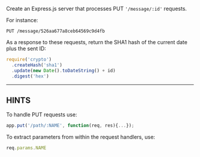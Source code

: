 Create an Express.js server that processes PUT `'/message/:id'` requests.

For instance:

```
PUT /message/526aa677a8ceb64569c9d4fb
```

As a response to these requests, return the SHA1 hash of the current date
plus the sent ID:

```js
require('crypto')
  .createHash('sha1')
  .update(new Date().toDateString() + id)
  .digest('hex')
```

-----------------------------

## HINTS

To handle PUT requests use:

```js
app.put('/path/:NAME', function(req, res){...});
```

To extract parameters from within the request handlers, use:

```js
req.params.NAME
```
